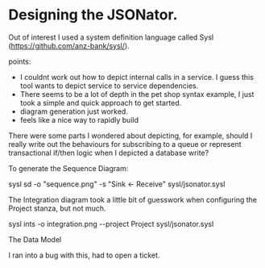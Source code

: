 
# Designing the JSONator.

Out of interest I used a system definition language called Sysl (https://github.com/anz-bank/sysl/). 


points:

* I couldnt work out how to depict internal calls in a service. I guess this tool wants to depict service to service dependencies.
* There seems to be a lot of depth in the pet shop syntax example, I just took a simple and quick approach to get started.
* diagram generation just worked.
* feels like a nice way to rapidly build 

There were some parts I wondered about depicting, for example, should I really write out the behaviours for subscribing to a queue or represent transactional if/then logic when I depicted a database write?

To generate the Sequence Diagram:

sysl sd -o "sequence.png" -s "Sink <- Receive" sysl/jsonator.sysl


The Integration diagram took a little bit of guesswork when configuring the Project stanza, but not much.

sysl ints -o integration.png --project Project sysl/jsonator.sysl

The Data Model

I ran into a bug with this, had to open a ticket.
